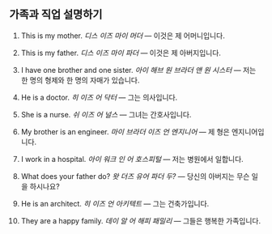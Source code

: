 ## 가족과 직업 설명하기

1. This is my mother.
   *디스 이즈 마이 머더* — 이것은 제 어머니입니다.

2. This is my father.
   *디스 이즈 마이 파더* — 이것은 제 아버지입니다.

3. I have one brother and one sister.
   *아이 해브 원 브라더 앤 원 시스터* — 저는 한 명의 형제와 한 명의 자매가 있습니다.

4. He is a doctor.
   *히 이즈 어 닥터* — 그는 의사입니다.

5. She is a nurse.
   *쉬 이즈 어 널스* — 그녀는 간호사입니다.

6. My brother is an engineer.
   *마이 브라더 이즈 언 엔지니어* — 제 형은 엔지니어입니다.

7. I work in a hospital.
   *아이 워크 인 어 호스피털* — 저는 병원에서 일합니다.

8. What does your father do?
   *왓 더즈 유어 파더 두?* — 당신의 아버지는 무슨 일을 하시나요?

9. He is an architect.
   *히 이즈 언 아키텍트* — 그는 건축가입니다.

10. They are a happy family.
    *데이 알 어 해피 패밀리* — 그들은 행복한 가족입니다.